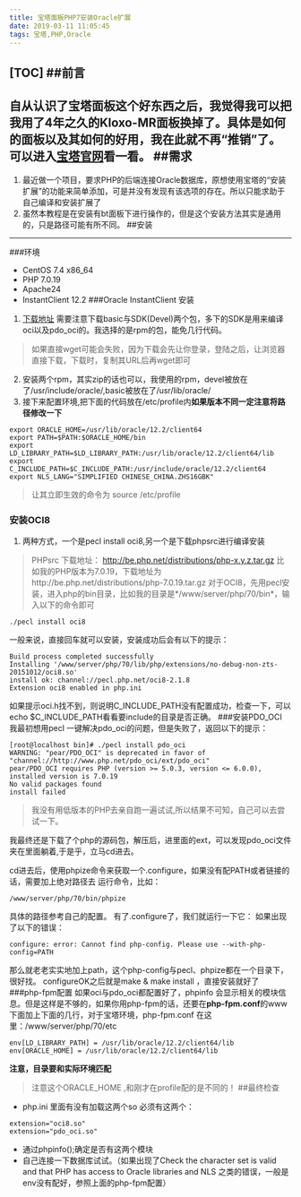 ```yaml
---
title: 宝塔面板PHP7安装Oracle扩展
date: 2019-03-11 11:05:45
tags: 宝塔,PHP,Oracle
---
```


[TOC]
##前言
------------
自从认识了宝塔面板这个好东西之后，我觉得我可以把我用了4年之久的Kloxo-MR面板换掉了。具体是如何的面板以及其如何的好用，我在此就不再“推销”了。可以进入[宝塔官网](http://www.bt.cn)看一看。
##需求
--------------
1. 最近做一个项目，要求PHP的后端连接Oracle数据库，原想使用宝塔的“安装扩展”的功能来简单添加，可是并没有发现有该选项的存在。所以只能求助于自己编译和安装扩展了
2. 虽然本教程是在安装有bt面板下进行操作的，但是这个安装方法其实是通用的，只是路径可能有所不同。
##安装
----------------
###环境
* CentOS 7.4 x86_64
* PHP 7.0.19
* Apache24
* InstantClient 12.2
###Oracle InstantClient 安装
1. [下载地址](http://www.oracle.com/technetwork/database/database-technologies/instant-client/downloads/index.html) 需要注意下载basic与SDK(Devel)两个包，多下的SDK是用来编译oci以及pdo_oci的。我选择的是rpm的包，能免几行代码。
>如果直接wget可能会失败，因为下载会先让你登录，登陆之后，让浏览器直接下载，下载时，复制其URL后再wget即可
2. 安装两个rpm，其实zip的话也可以，我使用的rpm，devel被放在了/usr/include/oracle/,basic被放在了/usr/lib/oracle/
3. 接下来配置环境,把下面的代码放在/etc/profile内**如果版本不同一定注意将路径修改一下**
```
export ORACLE_HOME=/usr/lib/oracle/12.2/client64
export PATH=$PATH:$ORACLE_HOME/bin
export LD_LIBRARY_PATH=$LD_LIBRARY_PATH:/usr/lib/oracle/12.2/client64/lib
export C_INCLUDE_PATH=$C_INCLUDE_PATH:/usr/include/oracle/12.2/client64
export NLS_LANG="SIMPLIFIED CHINESE_CHINA.ZHS16GBK"
```
> 让其立即生效的命令为 source /etc/profile
### 安装OCI8
1. 两种方式，一个是pecl install oci8,另一个是下载phpsrc进行编译安装
> PHPsrc 下载地址： http://be.php.net/distributions/php-x.y.z.tar.gz
> 比如我的PHP版本为7.0.19，下载地址为http://be.php.net/distributions/php-7.0.19.tar.gz
对于OCI8，先用pecl安装，进入php的bin目录，比如我的目录是*/www/server/php/70/bin*，输入以下的命令即可
```
./pecl install oci8
```
一般来说，直接回车就可以安装，安装成功后会有以下的提示：
```
Build process completed successfully
Installing '/www/server/php/70/lib/php/extensions/no-debug-non-zts-20151012/oci8.so'
install ok: channel://pecl.php.net/oci8-2.1.8
Extension oci8 enabled in php.ini
```
如果提示oci.h找不到，则说明C_INCLUDE_PATH没有配置成功，检查一下，可以echo $C_INCLUDE_PATH看看要include的目录是否正确。
###安装PDO_OCI
我最初想用pecl 一键解决pdo_oci的问题，但是失败了，返回以下的提示：
```
[root@localhost bin]# ./pecl install pdo_oci
WARNING: "pear/PDO_OCI" is deprecated in favor of "channel://http://www.php.net/pdo_oci/ext/pdo_oci"
pear/PDO_OCI requires PHP (version >= 5.0.3, version <= 6.0.0), installed version is 7.0.19
No valid packages found
install failed
```
> 我没有用低版本的PHP去亲自跑一遍试试,所以结果不可知，自己可以去尝试一下。

我最终还是下载了个php的源码包，解压后，进里面的ext，可以发现pdo_oci文件夹在里面躺着,于是乎，立马cd进去。

cd进去后，使用phpize命令来获取一个.configure，如果没有配PATH或者链接的话，需要加上绝对路径去
运行命令，比如：
```
/www/server/php/70/bin/phpize
```
具体的路径参考自己的配置。
有了.configure了，我们就运行一下它：
如果出现了以下的错误：
```
configure: error: Cannot find php-config. Please use --with-php-config=PATH
```
那么就老老实实地加上path，这个php-config与pecl、phpize都在一个目录下，很好找。
configureOK之后就是make & make install ，直接安装就好了
###php-fpm配置
 如果oci与pdo_oci都配置好了，phpinfo 会显示相关的模块信息。但是这样是不够的，如果你用php-fpm的话，还要在**php-fpm.conf**的www下面加上下面的几行，对于宝塔环境，php-fpm.conf 在这里：/www/server/php/70/etc
```
env[LD_LIBRARY_PATH] = /usr/lib/oracle/12.2/client64/lib
env[ORACLE_HOME] = /usr/lib/oracle/12.2/client64/lib
```
**注意，目录要和实际环境匹配**
> 注意这个ORACLE_HOME ,和刚才在profile配的是不同的！
##最终检查
* php.ini 里面有没有加载这两个so
必须有这两个：
```
extension="oci8.so"
extension="pdo_oci.so"
```
*  通过phpinfo();确定是否有这两个模块
*  自己连接一下数据库试试。（如果出现了Check the character set is valid and that PHP has access to Oracle libraries and NLS 之类的错误，一般是env没有配好，参照上面的php-fpm配置）
